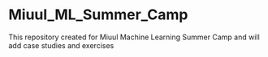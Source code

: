 # Miuul_ML_Summer_Camp
This repository created for Miuul Machine Learning Summer Camp and will add case studies and exercises
